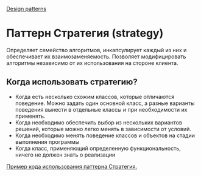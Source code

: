 ﻿[Design patterns](/docs/DesignPatterns/DesignPatterns.md)

# Паттерн Стратегия (strategy)

Определяет семейство алгоритмов, инкапсулирует каждый из них и обеспечивает
их взаимозаменяемость. Позволяет модифицировать алгоритмы независимо от их
использования на стороне клиента.

## Когда использовать стратегию? 
- Когда есть несколько схожим классов, которые отличаются поведение.
Можно задать один основной класс, а разные варианты поведения вынести в отдельные классы
и при необходимости их применять.
- Когда необходимо обеспечить выбор из нескольких вариантов решений, которые можно
легко менять в зависимости от условий.
- Когда необходимо менять поведение классов и объектов на стадии выполнения программы
- Когда класс, применяющий определенную функциональность, ничего не должен знать о реализации

[Пример кода использования паттерна Стратегия. ](/src/DesignPatterns/StrategyExample)